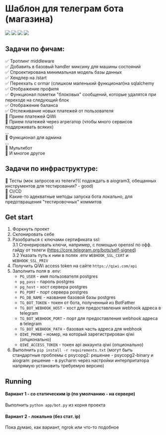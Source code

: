 # Шаблон для телеграм бота (магазина)


<p><img src="https://badgen.net/badge/python/3.10+/blue" />
<img src="https://badgen.net/badge/aiogram/3.0.0b5/orange" />
<img src="https://badgen.net/badge/glQiwiApi/2.12/green" />
<img src="https://badgen.net/badge/cashews/4.6.0/dc60ff" />
</p>

## Задачи по фичам: 
✅ Тротлинг middleware  
✅ Добавить в базовый handler миксину для машины состояний  
✅ Спроектирована минимальная модель базы данных  
✅ Хендлер на /start  
✅ Переехать с ormar (слишком маленький функционал)на sqlalchemy  
✅ Отображение профиля  
✅ Функционал пометки "блоковых" сообщений, которые удалятся при переходе на 
следующий блок  
✅ Отображение баланса  
✅ Отслеживание новых платежей от пользователя  
🔄 Прием платежей QiWi  
🔲 Прием платежей через агрегатор (чтобы много сервисов поддерживать всяких)  
...  
🔲 Функционал для админа  
...  
🔲 Мультибот  
🔲 И многое другое


## Задачи по инфраструктуре:
🔲 Тесты (мок запросов из телеги?(( подождать в aiogram3, обещанных инструментов для тестирования? - good)  
🔲 CI/CD  
🔲 Какие-то адекватные методы запуска бота локально, для предотвращения
"тестировочных" коммитов


## Get start

1. Форкнуть проект
2. Склонировать себе
3. Разобраться с ключами сертификата ssl:  
   3.1 Сгенерировать ключи, например, с помощью openssl
по офф. гайду от телеги (https://core.telegram.org/bots/self-signed)  
   3.2 Указать путь к ним в полях .env `WEBHOOK_SSL_CERT`
и `WEBHOOK_SSL_PRIV`
4. Получить QiWi access token на сайте `https://qiwi.com/api`
5. Заполнить поля в .env:
    * `PG_USER` - имя пользователя postgres
    * `pg_pass` - пароль postgres
    * `pg_host` - хост сервера postgres
    * `PG_PORT` - порт сервера postgres
    * `PG_DB_NAME` - название базовой базы postgres
    * `TG_BOT_TOKEN` - токен от бота, полученный из BotFather
    * `TG_BOT_WEBHOOK_HOST` - хост для предоставления webhook адреса в telegram
    * `TG_BOT_WEBHOOK_PORT` - порт для предоставления webhook адреса в telegram
    * `TG_BOT_WEBHOOK_PATH` - базовая часть адреса для webhook
    * `QIWI_PHONE` - номер, на который зарегистрирован qiwi (опционально)
    * `QIWI_ACCESS_TOKEN` - токен api аккаунта qiwi (опционально)
6. Выполнить `pip install -r requirements.txt` (могут быть стандартные проблемы
с psycopg2: решение - psycopg2-binary и aiogram: решение - в pycharm через 
настройки интерпритатора напрямую установить требуемую версию)

## Running 
#### Вариант 1 - со статическим ip (по умолчанию - на сервере)  
Выполнить `python app/bot.py` из корня проекта  


#### Вариант 2 - локально (без стат. ip) 
Пока думаю, как вариант, ngrok или что-то подобное